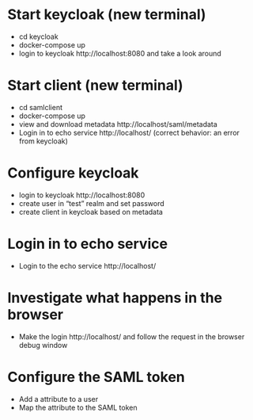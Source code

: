 # Start keycloak (new terminal) 
* cd keycloak
* docker-compose up
* login to keycloak http://localhost:8080 and take a look around
# Start client (new terminal)
* cd samlclient
* docker-compose up
* view and download metadata http://localhost/saml/metadata
* Login in to echo service http://localhost/ (correct behavior: an error from keycloak)
# Configure keycloak
* login to keycloak http://localhost:8080
* create user in “test” realm and set password
* create client in keycloak based on metadata
# Login in to echo service 
* Login to the echo service http://localhost/
# Investigate what happens in the browser
* Make the login http://localhost/ and follow the request in the browser debug window
# Configure the SAML token
* Add a attribute to a user
* Map the attribute to the SAML token

